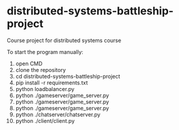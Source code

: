 # distributed-systems-battleship-project
Course project for distributed systems course

To start the program manually:
1. open CMD
2. clone the repository
3. cd distributed-systems-battleship-project
4. pip install -r requirements.txt
5. python loadbalancer.py
6. python ./gameserver/game_server.py
7. python ./gameserver/game_server.py
8. python ./gameserver/game_server.py
9. python ./chatserver/chatserver.py
10. python ./client/client.py

